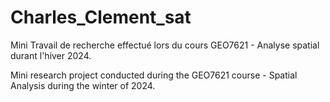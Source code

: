 # Charles_Clement_sat

Mini Travail de recherche effectué lors du cours GEO7621 - Analyse spatial durant l'hiver 2024. 

Mini research project conducted during the GEO7621 course - Spatial Analysis during the winter of 2024.
